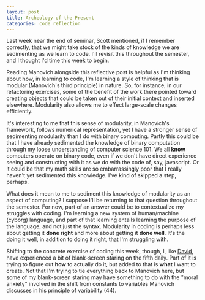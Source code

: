 ```yaml
---
layout: post
title: Archeology of the Present
categories: code reflection
---
```

Last week near the end of seminar, Scott mentioned, if I remember correctly, that we might take stock of the kinds of knowledge we are sedimenting as we learn to code. I'll revisit this throughout the semester, and I thought I'd time this week to begin.

Reading Manovich alongside this reflective post is helpful as I'm thinking about how, in learning to code, I'm learning a style of thinking that is modular (Manovich's third principle) in nature. So, for instance, in our refactoring exercises, some of the benefit of the work there pointed toward creating objects that could be taken out of their initial context and inserted elsewhere. Modularity also allows me to effect large-scale changes efficiently.

It's interesting to me that this sense of modularity, in Manovich's framework, follows numerical representation, yet I have a stronger sense of sedimenting modularity than I do with binary computing. Partly this could be that I have already sedimented the knowledge of binary computation through my loose understanding of computer science 101. We all **know** computers operate on binary code, even if we don't have direct experience seeing and constructing with it as we do with the code of, say, javascript. Or it could be that my math skills are so embarrassingly poor that I really haven't yet sedimented this knowledge. I've kind of skipped a step, perhaps.

 What does it mean to me to sediment this knowledge of modularity as an aspect of computing? I suppose I'll be returning to that question throughout the semester. For now, part of an answer could be to contextualize my struggles with coding. I'm learning a new system of human/machine (cyborg) language, and part of that learning entails learning the purpose of the language, and not just the syntax. Modularity in coding is perhaps less about getting it **done right** and more about getting it **done well**. It's the doing it well, in addition to doing it right, that I'm struggling with.

 Shifting to the concrete exercise of coding this week, though, I, like [David](http://davidlnowak.github.io/blog/2016-02-17/post-week5-coding.html), have experienced a bit of blank-screen staring on the fifth daily. Part of it is trying to figure out **how** to actually do it, but added to that is **what** I want to create. Not that I'm trying to tie everything back to Manovich here, but some of my blank-screen staring may have something to do with the "moral anxiety" involved in the shift from constants to variables Manovich discusses in his principle of variability (44).
